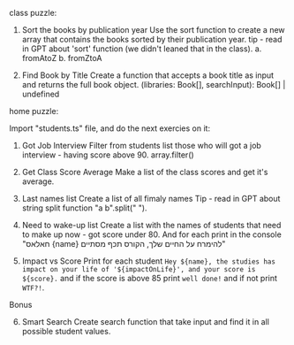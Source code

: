 class puzzle:

1. Sort the books by publication year
Use the sort function to create a new array that contains the books sorted by their publication year.
tip - read in GPT about 'sort' function (we didn't leaned that in the class).
a. fromAtoZ
b. fromZtoA

2. Find Book by Title
Create a function that accepts a book title as input and returns the full book object.
(libraries: Book[], searchInput): Book[] | undefined


home puzzle:

Import "students.ts" file, and do the next exercies on it:

1. Got Job Interview
Filter from students list those who will got a job interview - having score above 90.
array.filter()
2. Get Class Score Average
Make a list of the class scores and get it's average.

3. Last names list
Create a list of all fimaly names
Tip - read in GPT about string split function "a b".split(" ").

4. Need to wake-up list
Create a list with the names of students that need to make up now - got score under 80.
And for each print in the console "חאלאס {name} להימרח על החיים שלך, הקורס תכף מסתיים" 

5. Impact vs Score
Print for each student 
`Hey ${name}, the studies has impact on your life of '${impactOnLife}', and your score is ${score}.`
and if the score is above 85 print `well done!` and if not print `WTF?!`.

Bonus

6. Smart Search
Create search function that take input and find it in all possible student values.
